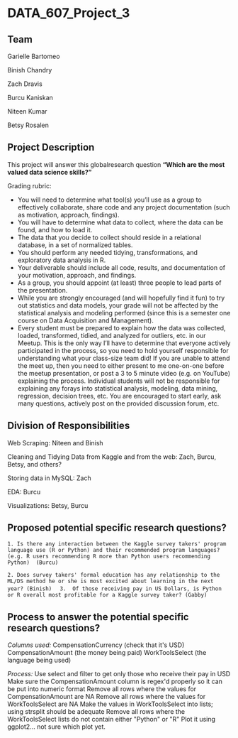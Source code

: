 # DATA_607_Project_3

## Team

Garielle Bartomeo

Binish Chandry

Zach Dravis

Burcu Kaniskan

Niteen Kumar

Betsy Rosalen

## Project Description
This project will answer this globalresearch question **“Which are the most valued data science skills?”**

Grading rubric:
+ You will need to determine what tool(s) you’ll use as a group to effectively collaborate, share code and any project documentation (such as motivation, approach, findings).
+ You will have to determine what data to collect, where the data can be found, and how to load it.
+ The data that you decide to collect should reside in a relational database, in a set of normalized tables.
+ You should perform any needed tidying, transformations, and exploratory data analysis in R.
+ Your deliverable should include all code, results, and documentation of your motivation, approach, and findings.
+ As a group, you should appoint (at least) three people to lead parts of the presentation.
+ While you are strongly encouraged (and will hopefully find it fun) to try out statistics and data models, your
grade will not be affected by the statistical analysis and modeling performed (since this is a semester one
course on Data Acquisition and Management).
+ Every student must be prepared to explain how the data was collected, loaded, transformed, tidied, and
analyzed for outliers, etc. in our Meetup. This is the only way I’ll have to determine that everyone actively participated in the process, so you need to hold yourself responsible for understanding what your class-size team did! If you are unable to attend the meet up, then you need to either present to me one-on-one before the meetup presentation, or post a 3 to 5 minute video (e.g. on YouTube) explaining the process. Individual students will not be responsible for explaining any forays into statistical analysis, modeling, data mining, regression, decision trees, etc.
You are encouraged to start early, ask many questions, actively post on the provided discussion forum, etc.

## Division of Responsibilities

Web Scraping: Niteen and Binish

Cleaning and Tidying Data from Kaggle and from the web: Zach, Burcu, Betsy, and others?

Storing data in MySQL: Zach

EDA: Burcu

Visualizations: Betsy, Burcu

## Proposed potential specific research questions?

``` 1. Is there any interaction between the Kaggle survey takers' program language use (R or Python) and their recommended program languages? (e.g. R users recommending R more than Python users recommending Python)  (Burcu) ``` 

``` 2. Does survey takers' formal education has any relationship to the ML/DS method he or she is most excited about learning in the next year? (Binish)   ```
```3.  Of those receiving pay in US Dollars, is Python or R overall most profitable for a Kaggle survey taker? (Gabby)  ```

## Process to answer the potential specific research questions?
*Columns used:*
CompensationCurrency (check that it's USD)
CompensationAmount (the money being paid)
WorkToolsSelect (the language being used)

*Process:*
Use select and filter to get only those who receive their pay in USD
Make sure the CompensationAmount column is regex'd properly so it can be put into numeric format
Remove all rows where the values for CompensationAmount are NA
Remove all rows where the values for WorkToolsSelect are NA
Make the values in WorkToolsSelect into lists; using strsplit should be adequate
Remove all rows where the WorkToolsSelect lists do not contain either "Python" or "R"
Plot it using ggplot2... not sure which plot yet.
 

